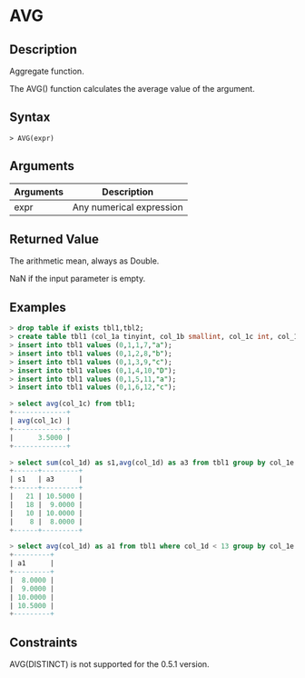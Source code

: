 # **AVG**

## **Description**

Aggregate function.

The AVG() function calculates the average value of the argument.

## **Syntax**

```
> AVG(expr)
```

## **Arguments**

|  Arguments   | Description  |
|  ----  | ----  |
| expr  | Any numerical expression |

## **Returned Value**

The arithmetic mean, always as Double.

NaN if the input parameter is empty.

## **Examples**

```sql
> drop table if exists tbl1,tbl2;
> create table tbl1 (col_1a tinyint, col_1b smallint, col_1c int, col_1d bigint, col_1e char(10) not null);
> insert into tbl1 values (0,1,1,7,"a");
> insert into tbl1 values (0,1,2,8,"b");
> insert into tbl1 values (0,1,3,9,"c");
> insert into tbl1 values (0,1,4,10,"D");
> insert into tbl1 values (0,1,5,11,"a");
> insert into tbl1 values (0,1,6,12,"c");

> select avg(col_1c) from tbl1;
+-------------+
| avg(col_1c) |
+-------------+
|      3.5000 |
+-------------+

> select sum(col_1d) as s1,avg(col_1d) as a3 from tbl1 group by col_1e order by s1 desc;
+------+---------+
| s1   | a3      |
+------+---------+
|   21 | 10.5000 |
|   18 |  9.0000 |
|   10 | 10.0000 |
|    8 |  8.0000 |
+------+---------+

> select avg(col_1d) as a1 from tbl1 where col_1d < 13 group by col_1e order by a1;
+---------+
| a1      |
+---------+
|  8.0000 |
|  9.0000 |
| 10.0000 |
| 10.5000 |
+---------+
```

## Constraints

AVG(DISTINCT) is not supported for the 0.5.1 version.

